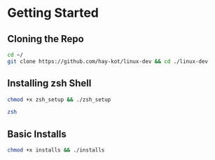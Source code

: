 # Getting Started 

## Cloning the Repo

```bash
cd ~/
git clone https://github.com/hay-kot/linux-dev && cd ./linux-dev
```

## Installing zsh Shell

```bash
chmod +x zsh_setup && ./zsh_setup

zsh
```

## Basic Installs

```bash
chmod +x installs && ./installs
```
